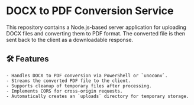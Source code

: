 # DOCX to PDF Conversion Service

This repository contains a Node.js-based server application for uploading DOCX files and converting them to PDF format. The converted file is then sent back to the client as a downloadable response.

## 🛠 Features
```plaintext
- Handles DOCX to PDF conversion via PowerShell or `unoconv`.
- Streams the converted PDF file to the client.
- Supports cleanup of temporary files after processing.
- Implements CORS for cross-origin requests.
- Automatically creates an `uploads` directory for temporary storage.
